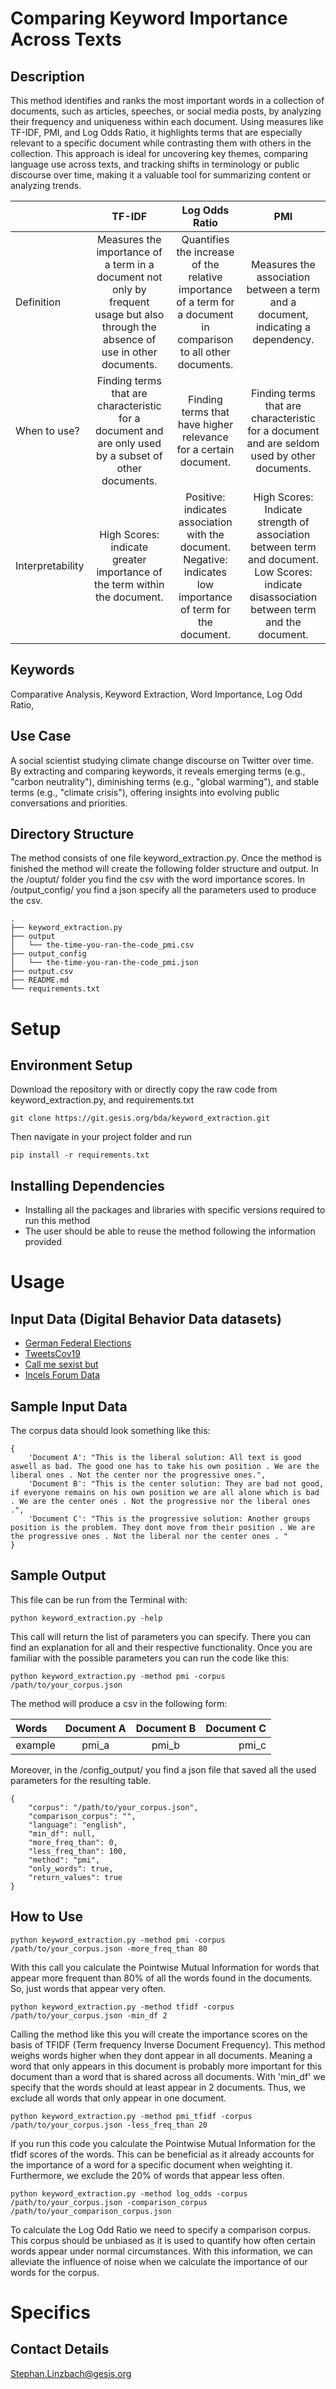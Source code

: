 # Comparing Keyword Importance Across Texts

## Description
This method identifies and ranks the most important words in a collection of documents, such as articles, speeches, or social media posts, by analyzing their frequency and uniqueness within each document. 
Using measures like TF-IDF, PMI, and Log Odds Ratio, it highlights terms that are especially relevant to a specific document while contrasting them with others in the collection. 
This approach is ideal for uncovering key themes, comparing language use across texts, and tracking shifts in terminology or public discourse over time, making it a valuable tool for summarizing content or analyzing trends.


| | TF-IDF | Log Odds Ratio| PMI |
|:---|:---:|:---:|:---:|
| Definition | Measures the importance of a term in a document not only by frequent usage but also through the absence of use in other documents. | Quantifies the increase of the relative importance of a term for a document in comparison to all other documents. | Measures the association between a term and a document, indicating a dependency. |
| When to use?       | Finding terms that are characteristic for a document and are only used by a subset of other documents. | Finding terms that have higher relevance for a certain document. | Finding terms that are characteristic for a document and are seldom used by other documents. |
| Interpretability | High Scores: indicate greater importance of the term within the document. | Positive: indicates association with the document. Negative: indicates low importance of term for the document. | High Scores: Indicate strength of association between term and document. Low Scores: indicate disassociation between term and the document. |

## Keywords
Comparative Analysis, Keyword Extraction, Word Importance, Log Odd Ratio,

## Use Case
A social scientist studying climate change discourse on Twitter over time. By extracting and comparing keywords, it reveals emerging terms (e.g., "carbon neutrality"), diminishing terms (e.g., "global warming"), and stable terms (e.g., "climate crisis"), offering insights into evolving public conversations and priorities.

## Directory Structure
The method consists of one file keyword_extraction.py.
Once the method is finished the method will create the following folder structure and output.
In the /ouptut/ folder you find the csv with the word importance scores.
In /output_config/ you find a json specify all the parameters used to produce the csv.

```
.
├── keyword_extraction.py
├── output
│   └── the-time-you-ran-the-code_pmi.csv
├── output_config
│   └── the-time-you-ran-the-code_pmi.json
├── output.csv
├── README.md
└── requirements.txt

```


# Setup
## Environment Setup
Download the repository with or directly copy the raw code from keyword_extraction.py, and requirements.txt
```
git clone https://git.gesis.org/bda/keyword_extraction.git
```

Then navigate in your project folder and run 
```
pip install -r requirements.txt
```

## Installing Dependencies
- Installing all the packages and libraries with specific versions required to run this method
- The user should be able to reuse the method following the information provided


# Usage
## Input Data (Digital Behavior Data datasets)
- [German Federal Elections](https://search.gesis.org/research_data/ZA7721?doi=10.4232/1.13789)
- [TweetsCov19](https://data.gesis.org/tweetscov19/#dataset)
- [Call me sexist but](https://data.gesis.org/sharing/#!Detail/10.7802/2251)
- [Incels Forum Data](https://search.gesis.org/research_data/SDN-10.7802-2485?doi=10.7802/2485)

## Sample Input Data
The corpus data should look something like this: 

```
{
    'Document A': "This is the liberal solution: All text is good aswell as bad. The good one has to take his own position . We are the liberal ones . Not the center nor the progressive ones.",
    'Document B': "This is the center solution: They are bad not good, if everyone remains on his own position we are all alone which is bad . We are the center ones . Not the progressive nor the liberal ones .",
    'Document C': "This is the progressive solution: Another groups position is the problem. They dont move from their position . We are the progressive ones . Not the liberal nor the center ones . "
}
```

## Sample Output
This file can be run from the Terminal with:


```
python keyword_extraction.py -help
```

This call will return the list of parameters you can specify.
There you can find an explanation for all and their respective functionality.
Once you are familiar with the possible parameters you can run the code like this:

```
python keyword_extraction.py -method pmi -corpus /path/to/your_corpus.json
```

The method will produce a csv in the following form:

|Words | Document A | Document B | Document C|
|:---  | :---:   | :---:   | ---:|
|example | pmi_a | pmi_b | pmi_c |


Moreover, in the /config_output/ you find a json file that saved all the used parameters for the resulting table.

```
{
    "corpus": "/path/to/your_corpus.json",
    "comparison_corpus": "",
    "language": "english",
    "min_df": null,
    "more_freq_than": 0,
    "less_freq_than": 100,
    "method": "pmi",
    "only_words": true,
    "return_values": true
}

```

## How to Use

```
python keyword_extraction.py -method pmi -corpus /path/to/your_corpus.json -more_freq_than 80
```
With this call you calculate the Pointwise Mutual Information for words that appear more frequent than 80% of all the words found in the documents. So, just words that appear very often.


```
python keyword_extraction.py -method tfidf -corpus /path/to/your_corpus.json -min_df 2
```
Calling the method like this you will create the importance scores on the basis of TFIDF (Term frequency Inverse Document Frequency). This method weighs words higher when they dont appear in all documents. Meaning a word that only appears in this document is probably more important for this document than a word that is shared across all documents. With 'min_df' we specify that the words should at least appear in 2 documents. Thus, we exclude all words that only appear in one document.

```
python keyword_extraction.py -method pmi_tfidf -corpus /path/to/your_corpus.json -less_freq_than 20
```
If you run this code you calculate the Pointwise Mutual Information for the tfidf scores of the words. This can be beneficial as it already accounts for the importance of a word for a specific document when weighting it. Furthermore, we exclude the 20% of words that appear less often.

```
python keyword_extraction.py -method log_odds -corpus /path/to/your_corpus.json -comparison_corpus /path/to/your_comparison_corpus.json 
```
To calculate the Log Odd Ratio we need to specify a comparison corpus. This corpus should be unbiased as it is used to quantify how often certain words appear under normal circumstances. With this information, we can alleviate the influence of noise when we calculate the importance of our words for the corpus.


# Specifics
## Contact Details
Stephan.Linzbach@gesis.org

